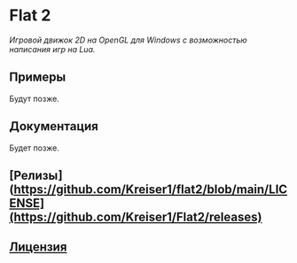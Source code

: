# Flat 2
*Игровой движок 2D на OpenGL для Windows с возможностью написания игр на Lua.*
## Примеры
Будут позже.
## Документация
Будет позже.
## [Релизы](https://github.com/Kreiser1/flat2/blob/main/LICENSE](https://github.com/Kreiser1/Flat2/releases)
## [Лицензия](https://github.com/Kreiser1/flat2/blob/main/LICENSE)
